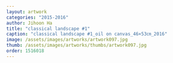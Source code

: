 ```yaml
---
layout: artwork
categories: "2015-2016"
author: Jihoon Ha
title: "classical landscape #1"
caption: "classical landscape #1_oil on canvas_46×53㎝_2016"
image: /assets/images/artworks/artwork097.jpg
thumb: /assets/images/artworks/thumbs/artwork097.jpg
order: 1516018
---
```

